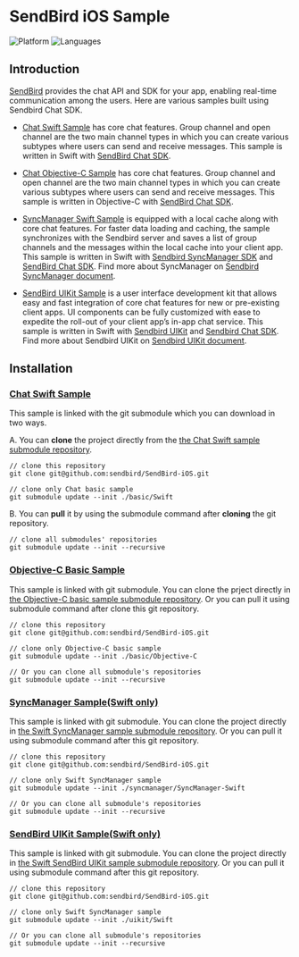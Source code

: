 # SendBird iOS Sample
![Platform](https://img.shields.io/badge/platform-iOS-orange.svg)
![Languages](https://img.shields.io/badge/language-Objective--C%20%7C%20Swift-orange.svg)

## Introduction

[SendBird](https://sendbird.com) provides the chat API and SDK for your app, enabling real-time communication among the users. Here are various samples built using Sendbird Chat SDK.

- [Chat Swift Sample](#Chat-Swift-Sample) has core chat features. Group channel and open channel are the two main channel types in which you can create various subtypes where users can send and receive messages. This sample is written in Swift with [SendBird Chat SDK](https://github.com/sendbird/sendbird-ios-framework).

- [Chat Objective-C Sample](#Chat-Objective-C-Sample) has core chat features. Group channel and open channel are the two main channel types in which you can create various subtypes where users can send and receive messages. This sample is written in Objective-C with [SendBird Chat SDK](https://github.com/sendbird/sendbird-ios-framework).

- [SyncManager Swift Sample](#SyncManager-Sample) is equipped with a local cache along with core chat features. For faster data loading and caching, the sample synchronizes with the Sendbird server and saves a list of group channels and the messages within the local cache into your client app. This sample is written in Swift with [Sendbird SyncManager SDK](https://github.com/sendbird/sendbird-syncmanager-ios) and [SendBird Chat SDK](https://github.com/sendbird/sendbird-ios-framework). Find more about SyncManager on [Sendbird SyncManager document](https://docs.sendbird.com/ios/sync_manager_getting_started).

- [SendBird UIKit Sample](#sendbird-uikit-sampleswift-only) is a user interface development kit that allows easy and fast integration of core chat features for new or pre-existing client apps. UI components can be fully customized with ease to expedite the roll-out of your client app’s in-app chat service. This sample is written in Swift with [Sendbird UIKit](https://github.com/sendbird/sendbird-uikit-ios) and [Sendbird Chat SDK](https://github.com/sendbird/sendbird-ios-framework). Find more about Sendbird UIKit on [Sendbird UIKit document](https://docs.sendbird.com/ios/ui_kit_getting_started).

## Installation

### [Chat Swift Sample](https://github.com/sendbird/SendBird-iOS-Swift/tree/2e03a93c08b4a119b4f5e18965a5dc087d050ca1)

This sample is linked with the git submodule which you can download in two ways. 

A. You can **clone** the project directly from the [the Chat Swift sample submodule repository](https://github.com/sendbird/SendBird-iOS-Swift). 

```
// clone this repository
git clone git@github.com:sendbird/SendBird-iOS.git  

// clone only Chat basic sample
git submodule update --init ./basic/Swift
```

B. You can **pull** it by using the submodule command after **cloning** the git repository.

```
// clone all submodules' repositories
git submodule update --init --recursive    
```

### [Objective-C Basic Sample](https://github.com/sendbird/SendBird-iOS-ObjectiveC/tree/74aca144f3c215ce185e96173620ef5bbf850d99)
This sample is linked with git submodule. You can clone the prject directly in [the Objective-C basic sample submodule repository](https://github.com/sendbird/SendBird-iOS-ObjectiveC). Or you can pull it using submodule command after clone this git repository.
```
// clone this repository
git clone git@github.com:sendbird/SendBird-iOS.git  

// clone only Objective-C basic sample
git submodule update --init ./basic/Objective-C

// Or you can clone all submodule's repositories
git submodule update --init --recursive    
```

### [SyncManager Sample(Swift only)](https://github.com/sendbird/SendBird-iOS/tree/master/syncmanager)
This sample is linked with git submodule. You can clone the project directly in [the Swift SyncManager sample submodule repository](https://github.com/sendbird/SyncManager-iOS-Swift). Or you can pull it using submodule command after this git repository.
```
// clone this repository
git clone git@github.com:sendbird/SendBird-iOS.git

// clone only Swift SyncManager sample
git submodule update --init ./syncmanager/SyncManager-Swift

// Or you can clone all submodule's repositories
git submodule update --init --recursive    
```

### [SendBird UIKit Sample(Swift only)](https://github.com/sendbird/SendBird-iOS/tree/master/uikit)
This sample is linked with git submodule. You can clone the project directly in [the Swift SendBird UIKit sample submodule repository](https://github.com/sendbird/UIKit-iOS-Swift). Or you can pull it using submodule command after this git repository.
```
// clone this repository
git clone git@github.com:sendbird/SendBird-iOS.git

// clone only Swift SyncManager sample
git submodule update --init ./uikit/Swift

// Or you can clone all submodule's repositories
git submodule update --init --recursive    
```
